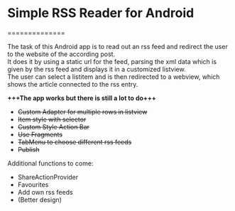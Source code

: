 <h1>Simple RSS Reader for Android</h1>
==============

<p>The task of this Android app is to read out an rss feed and redirect the user to the website of the according post.
<br>
It does it by using a static url for the feed, parsing the xml data which is given by the rss feed and displays it in a customized listview.
<br>
The user can select a listitem and is then redirected to a webview, which shows the article connected to the rss entry.
</p>

<p><b>+++The app works but there is still a lot to do+++</b>
<br>
<ul>
<li><del>Custom Adapter for multiple rows in listview</del></li>
<li><del>Item style with selector</del></li>
<li><del>Custom Style Action Bar</del></li>
<li><del>Use Fragments</del></li>
<li><del>TabMenu to choose different rss feeds</del></li>
<li><del>Publish</del></li>
</ul>

Additional functions to come:
<ul>
<li>ShareActionProvider</li>
<li>Favourites</li>
<li>Add own rss feeds</li>
<li>(Better design)</li>
</ul>

